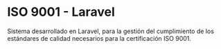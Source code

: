 # ISO 9001 - Laravel

Sistema desarrollado en Laravel, para la gestión del cumplimiento de los estándares de calidad necesarios para la certificación ISO 9001.
